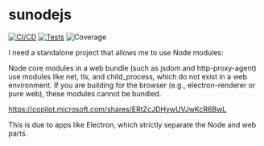 # sunodejs

[![CI/CD](https://img.shields.io/badge/CI%2FCD-pending-yellow)](https://github.com/actions) [![Tests](https://img.shields.io/badge/tests-37%2F37%20passed-green)](...) ![Coverage](https://img.shields.io/badge/coverage-57.57%25-yellow)

I need a standalone project that allows me to use Node modules:

Node core modules in a web bundle (such as jsdom and http-proxy-agent) use modules like net, tls, and child_process, which do not exist in a web environment. If you are building for the browser (e.g., electron-renderer or pure web), these modules cannot be bundled.

https://copilot.microsoft.com/shares/ERtZcJDHywUVJwKcR6BwL

This is due to apps like Electron, which strictly separate the Node and web parts.
